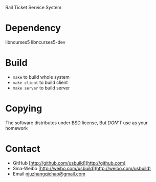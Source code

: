 Rail Ticket Service System

Dependency
==============================================
libncurses5
libncurses5-dev

Build
==============================================
* `make` to build whole system
* `make client` to build client
* `make server` to build server

Copying
==============================================
The software distributes under BSD license, But *DON'T* use as your homework

Contact
==============================================
* GitHub [http://github.com/usbuild](http://github.com)
* Sina-Weibo [http://weibo.com/usbuild](http://weibo.com/usbuild)
* Email [njuzhangqichao@gmail.com](mailto:njuzhangqichao@gmail.com)
